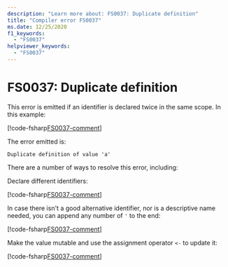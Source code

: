```yaml
---
description: "Learn more about: FS0037: Duplicate definition"
title: "Compiler error FS0037"
ms.date: 12/25/2020
f1_keywords:
  - "FS0037"
helpviewer_keywords:
  - "FS0037"
---
```


# FS0037: Duplicate definition

This error is emitted if an identifier is declared twice in the same scope. In this example:

[!code-fsharp[FS0037-comment](~/samples/snippets/fsharp/compiler-messages/fs0037.fsx#L2-L3)]

The error emitted is:

```text
Duplicate definition of value 'a'
```

There are a number of ways to resolve this error, including:

Declare different identifiers:

[!code-fsharp[FS0037-comment](~/samples/snippets/fsharp/compiler-messages/fs0037.fsx#L6-L7)]

In case there isn't a good alternative identifier, nor is a descriptive name needed, you can append any number of `'` to the end:

[!code-fsharp[FS0037-comment](~/samples/snippets/fsharp/compiler-messages/fs0037.fsx#L10-L12)]

Make the value mutable and use the assignment operator `<-` to update it:

[!code-fsharp[FS0037-comment](~/samples/snippets/fsharp/compiler-messages/fs0037.fsx#L15-L16)]

